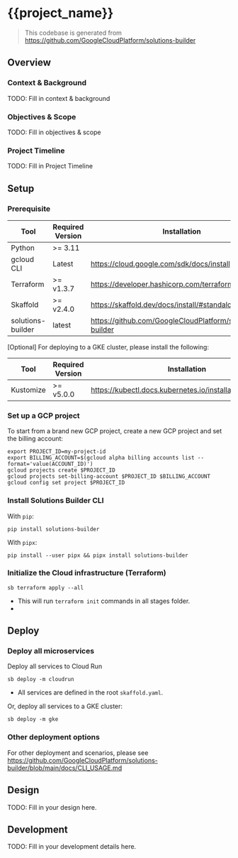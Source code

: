 # {{project_name}}

> This codebase is generated from https://github.com/GoogleCloudPlatform/solutions-builder

## Overview

### Context & Background

TODO: Fill in context & background

### Objectives & Scope

TODO: Fill in objectives & scope

### Project Timeline

TODO: Fill in Project Timeline

## Setup

### Prerequisite

| Tool              | Required Version | Installation                                             |
| ----------------- | ---------------- | -------------------------------------------------------- |
| Python            | &gt;= 3.11       |                                                          |
| gcloud CLI        | Latest           | https://cloud.google.com/sdk/docs/install                |
| Terraform         | &gt;= v1.3.7     | https://developer.hashicorp.com/terraform/downloads      |
| Skaffold          | &gt;= v2.4.0     | https://skaffold.dev/docs/install/#standalone-binary     |
| solutions-builder | latest           | https://github.com/GoogleCloudPlatform/solutions-builder |

[Optional] For deploying to a GKE cluster, please install the following:

| Tool      | Required Version | Installation                                               |
| --------- | ---------------- | ---------------------------------------------------------- |
| Kustomize | &gt;= v5.0.0     | https://kubectl.docs.kubernetes.io/installation/kustomize/ |

### Set up a GCP project

To start from a brand new GCP project, create a new GCP project and set the billing account:

```
export PROJECT_ID=my-project-id
export BILLING_ACCOUNT=$(gcloud alpha billing accounts list --format='value(ACCOUNT_ID)')
gcloud projects create $PROJECT_ID
gcloud projects set-billing-account $PROJECT_ID $BILLING_ACCOUNT
gcloud config set project $PROJECT_ID

```

### Install Solutions Builder CLI

With `pip`:

```
pip install solutions-builder
```

With `pipx`:

```
pip install --user pipx && pipx install solutions-builder
```

### Initialize the Cloud infrastructure (Terraform)

```
sb terraform apply --all
```

- This will run `terraform init` commands in all stages folder.
-

## Deploy

### Deploy all microservices

Deploy all services to Cloud Run

```
sb deploy -m cloudrun
```

- All services are defined in the root `skaffold.yaml`.

Or, deploy all services to a GKE cluster:

```
sb deploy -m gke
```

### Other deployment options

For other deployment and scenarios, please see https://github.com/GoogleCloudPlatform/solutions-builder/blob/main/docs/CLI_USAGE.md

## Design

TODO: Fill in your design here.

## Development

TODO: Fill in your development details here.
